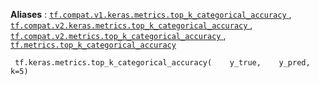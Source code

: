 **Aliases** : [ `tf.compat.v1.keras.metrics.top_k_categorical_accuracy` ](/api_docs/python/tf/keras/metrics/top_k_categorical_accuracy), [ `tf.compat.v2.keras.metrics.top_k_categorical_accuracy` ](/api_docs/python/tf/keras/metrics/top_k_categorical_accuracy), [ `tf.compat.v2.metrics.top_k_categorical_accuracy` ](/api_docs/python/tf/keras/metrics/top_k_categorical_accuracy), [ `tf.metrics.top_k_categorical_accuracy` ](/api_docs/python/tf/keras/metrics/top_k_categorical_accuracy)

```
 tf.keras.metrics.top_k_categorical_accuracy(    y_true,    y_pred,    k=5) 
```

